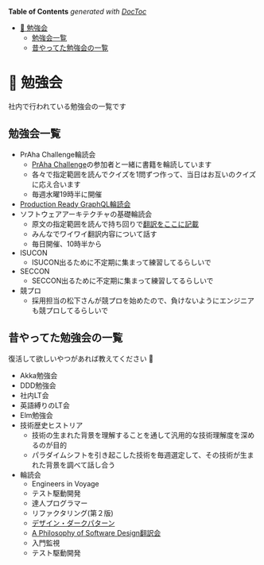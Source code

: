 <!-- START doctoc generated TOC please keep comment here to allow auto update -->
<!-- DON'T EDIT THIS SECTION, INSTEAD RE-RUN doctoc TO UPDATE -->
**Table of Contents**  *generated with [DocToc](https://github.com/thlorenz/doctoc)*

- [📄 勉強会](#-%E5%8B%89%E5%BC%B7%E4%BC%9A)
  - [勉強会一覧](#%E5%8B%89%E5%BC%B7%E4%BC%9A%E4%B8%80%E8%A6%A7)
  - [昔やってた勉強会の一覧](#%E6%98%94%E3%82%84%E3%81%A3%E3%81%A6%E3%81%9F%E5%8B%89%E5%BC%B7%E4%BC%9A%E3%81%AE%E4%B8%80%E8%A6%A7)

<!-- END doctoc generated TOC please keep comment here to allow auto update -->

# 📄 勉強会
社内で行われている勉強会の一覧です

## 勉強会一覧
- PrAha Challenge輪読会
	- [PrAha Challenge](https://praha-challenge.com)の参加者と一緒に書籍を輪読しています
	- 各々で指定範囲を読んでクイズを1問ずつ作って、当日はお互いのクイズに応え合います
	- 毎週水曜19時半に開催
- [Production Ready GraphQL輪読会](https://zenn.dev/gn_t_k/scraps/eb686fd04e6f3f)
- ソフトウェアアーキテクチャの基礎輪読会
	- 原文の指定範囲を読んで持ち回りで[翻訳をここに記載]()
	- みんなでワイワイ翻訳内容について話す
	- 毎日開催、10時半から
- ISUCON
	- ISUCON出るために不定期に集まって練習してるらしいで
- SECCON
	- SECCON出るために不定期に集まって練習してるらしいで
- 競プロ
	- 採用担当の松下さんが競プロを始めたので、負けないようにエンジニアも競プロしてるらしいで

## 昔やってた勉強会の一覧
復活して欲しいやつがあれば教えてください 👐 

- Akka勉強会
- DDD勉強会
- 社内LT会
- 英語縛りのLT会
- Elm勉強会
- 技術歴史ヒストリア
	- 技術の生まれた背景を理解することを通して汎用的な技術理解度を深めるのが目的
	- パラダイムシフトを引き起こした技術を毎週選定して、その技術が生まれた背景を調べて話し合う
- 輪読会
	- Engineers in Voyage
	- テスト駆動開発
	- 達人プログラマー
	- リファクタリング(第２版)
	- [デザイン・ダークパターン](https://zenn.dev/dowanna6/scraps/dddc1d7533eb34)
	- [A Philosophy of Software Design翻訳会](https://zenn.dev/gn_t_k/scraps/44ae79aa8e1caa)
	- 入門監視
	- テスト駆動開発
